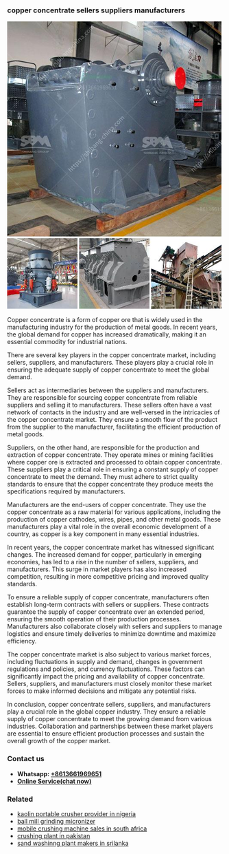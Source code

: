 <h3>copper concentrate sellers suppliers manufacturers</h3><img src='1702260147.jpg' alt=''><p>Copper concentrate is a form of copper ore that is widely used in the manufacturing industry for the production of metal goods. In recent years, the global demand for copper has increased dramatically, making it an essential commodity for industrial nations.</p><p>There are several key players in the copper concentrate market, including sellers, suppliers, and manufacturers. These players play a crucial role in ensuring the adequate supply of copper concentrate to meet the global demand.</p><p>Sellers act as intermediaries between the suppliers and manufacturers. They are responsible for sourcing copper concentrate from reliable suppliers and selling it to manufacturers. These sellers often have a vast network of contacts in the industry and are well-versed in the intricacies of the copper concentrate market. They ensure a smooth flow of the product from the supplier to the manufacturer, facilitating the efficient production of metal goods.</p><p>Suppliers, on the other hand, are responsible for the production and extraction of copper concentrate. They operate mines or mining facilities where copper ore is extracted and processed to obtain copper concentrate. These suppliers play a critical role in ensuring a constant supply of copper concentrate to meet the demand. They must adhere to strict quality standards to ensure that the copper concentrate they produce meets the specifications required by manufacturers.</p><p>Manufacturers are the end-users of copper concentrate. They use the copper concentrate as a raw material for various applications, including the production of copper cathodes, wires, pipes, and other metal goods. These manufacturers play a vital role in the overall economic development of a country, as copper is a key component in many essential industries.</p><p>In recent years, the copper concentrate market has witnessed significant changes. The increased demand for copper, particularly in emerging economies, has led to a rise in the number of sellers, suppliers, and manufacturers. This surge in market players has also increased competition, resulting in more competitive pricing and improved quality standards.</p><p>To ensure a reliable supply of copper concentrate, manufacturers often establish long-term contracts with sellers or suppliers. These contracts guarantee the supply of copper concentrate over an extended period, ensuring the smooth operation of their production processes. Manufacturers also collaborate closely with sellers and suppliers to manage logistics and ensure timely deliveries to minimize downtime and maximize efficiency.</p><p>The copper concentrate market is also subject to various market forces, including fluctuations in supply and demand, changes in government regulations and policies, and currency fluctuations. These factors can significantly impact the pricing and availability of copper concentrate. Sellers, suppliers, and manufacturers must closely monitor these market forces to make informed decisions and mitigate any potential risks.</p><p>In conclusion, copper concentrate sellers, suppliers, and manufacturers play a crucial role in the global copper industry. They ensure a reliable supply of copper concentrate to meet the growing demand from various industries. Collaboration and partnerships between these market players are essential to ensure efficient production processes and sustain the overall growth of the copper market.</p><h3>Contact us</h3><ul><li><strong>Whatsapp:&nbsp;<a href="https://wa.me/8613661969651">+8613661969651</a></strong></li><li><a href="https://swt.shibang-china.com/?git&amp;zhl&amp;copper concentrate sellers suppliers manufacturers"><strong>Online Service(chat now)</strong></a></li></ul><h3>Related</h3><ul><li><a href='kaolin portable crusher provider in nigeria.md'>kaolin portable crusher provider in nigeria</a></li><li><a href='ball mill grinding micronizer.md'>ball mill grinding micronizer</a></li><li><a href='mobile crushing machine sales in south africa.md'>mobile crushing machine sales in south africa</a></li><li><a href='crushing plant in pakistan.md'>crushing plant in pakistan</a></li><li><a href='sand washinng plant makers in srilanka.md'>sand washinng plant makers in srilanka</a></li></ul>
